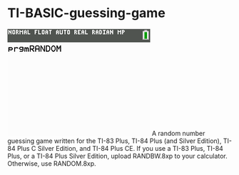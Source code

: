 # TI-BASIC-guessing-game
![](RANDOM.gif)
A random number guessing game written for the TI-83 Plus, TI-84 Plus (and Silver Edition), TI-84 Plus C Silver Edition, and TI-84 Plus CE.
If you use a TI-83 Plus, TI-84 Plus, or a TI-84 Plus Silver Edition, upload RANDBW.8xp to your calculator. Otherwise, use RANDOM.8xp.
